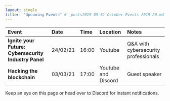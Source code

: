 ```yaml
---
layout: single
title:  "Upcoming Events" # _posts2019-09-31-October-Events-2019-20.md 
---
```

| Event | Date | Time | Location | Notes
|:-----------------|:----------|:-----------|:-----------|:-----------|
| __Ignite your Future: Cybersecurity Industry Panel__ | 24/02/21 | 16:00 | Youtube | Q&A with cybersecurity professionals  |
| __Hacking the blockchain__ | 03/03/21 | 17:00 | Youtube and Discord | Guest speaker |

Keep an eye on this page or head over to Discord for instant notifications.
